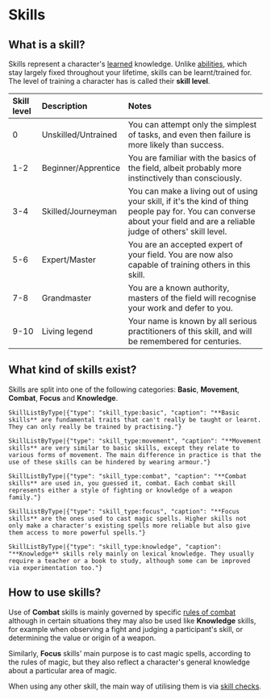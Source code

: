 # Skills

## What is a skill?

Skills represent a character's [learned](rule:learning_skills) knowledge. Unlike [abilities](character:abilities), which stay largely fixed throughout your lifetime, skills can be learnt/trained for. The level of training a character has is called their **skill level**. 

| Skill level | Description | Notes |
| :------------|:-|:-|
| 0 | Unskilled/Untrained | You can attempt only the simplest of tasks, and even then failure is more likely than success. |
| 1-2 | Beginner/Apprentice | You are familiar with the basics of the field, albeit probably more instinctively than consciously. |
| 3-4 | Skilled/Journeyman | You can make a living out of using your skill, if it's the kind of thing people pay for. You can converse about your field and are a reliable judge of others' skill level. |
| 5-6 | Expert/Master | You are an accepted expert of your field. You are now also capable of training others in this skill. |
| 7-8 | Grandmaster | You are a known authority, masters of the field will recognise your work and defer to you. |
| 9-10 | Living legend | Your name is known by all serious practitioners of this skill, and will be remembered for centuries. |

## What kind of skills exist?

Skills are split into one of the following categories: **Basic**, **Movement**, **Combat**, **Focus** and **Knowledge**.


`SkillListByType|{"type": "skill_type:basic", "caption": "**Basic skills** are fundamental traits that can't really be taught or learnt. They can only really be trained by practising."}`

`SkillListByType|{"type": "skill_type:movement", "caption": "**Movement skills** are very similar to basic skills, except they relate to various forms of movement. The main difference in practice is that the use of these skills can be hindered by wearing armour."}`

`SkillListByType|{"type": "skill_type:combat", "caption": "**Combat skills** are used in, you guessed it, combat. Each combat skill represents either a style of fighting or knowledge of a weapon family."}`

`SkillListByType|{"type": "skill_type:focus", "caption": "**Focus skills** are the ones used to cast magic spells. Higher skills not only make a character's existing spells more reliable but also give them access to more powerful spells."}`

`SkillListByType|{"type": "skill_type:knowledge", "caption": "**Knowledge** skills rely mainly on lexical knowledge. They usually require a teacher or a book to study, although some can be improved via experimentation too."}`

## How to use skills?

Use of **Combat** skills is mainly governed by specific [rules of combat](rule:combat) although in certain situations they may also be used like **Knowledge** skills, for example when observing a fight and judging a participant's skill, or determining the value or origin of a weapon.

Similarly, **Focus** skills' main purpose is to cast magic spells, according to the rules of magic, but they also reflect a character's general knowledge about a particular area of magic.

When using any other skill, the main way of utilising them is via [skill checks](rule:skill_check).
